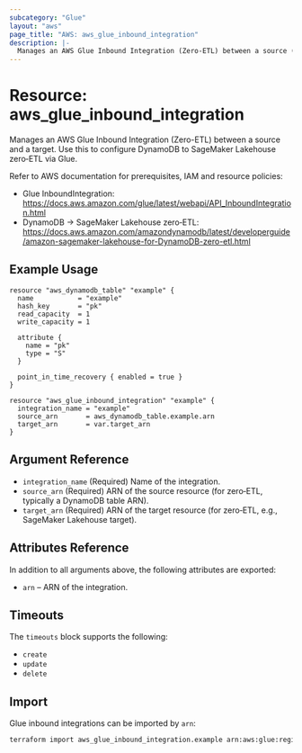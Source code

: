 ```yaml
---
subcategory: "Glue"
layout: "aws"
page_title: "AWS: aws_glue_inbound_integration"
description: |-
  Manages an AWS Glue Inbound Integration (Zero-ETL) between a source (e.g., DynamoDB) and a target (e.g., SageMaker Lakehouse).
---
```


# Resource: aws_glue_inbound_integration

Manages an AWS Glue Inbound Integration (Zero-ETL) between a source and a target. Use this to configure DynamoDB to SageMaker Lakehouse zero‑ETL via Glue.

Refer to AWS documentation for prerequisites, IAM and resource policies:

- Glue InboundIntegration: https://docs.aws.amazon.com/glue/latest/webapi/API_InboundIntegration.html
- DynamoDB → SageMaker Lakehouse zero‑ETL: https://docs.aws.amazon.com/amazondynamodb/latest/developerguide/amazon-sagemaker-lakehouse-for-DynamoDB-zero-etl.html

## Example Usage

```hcl
resource "aws_dynamodb_table" "example" {
  name           = "example"
  hash_key       = "pk"
  read_capacity  = 1
  write_capacity = 1

  attribute {
    name = "pk"
    type = "S"
  }

  point_in_time_recovery { enabled = true }
}

resource "aws_glue_inbound_integration" "example" {
  integration_name = "example"
  source_arn       = aws_dynamodb_table.example.arn
  target_arn       = var.target_arn
}
```

## Argument Reference

- `integration_name` (Required) Name of the integration.
- `source_arn` (Required) ARN of the source resource (for zero‑ETL, typically a DynamoDB table ARN).
- `target_arn` (Required) ARN of the target resource (for zero‑ETL, e.g., SageMaker Lakehouse target).

## Attributes Reference

In addition to all arguments above, the following attributes are exported:

- `arn` – ARN of the integration.

## Timeouts

The `timeouts` block supports the following:

- `create`
- `update`
- `delete`

## Import

Glue inbound integrations can be imported by `arn`:

```sh
terraform import aws_glue_inbound_integration.example arn:aws:glue:region:account:integration/ID
```
